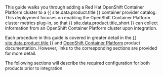 This guide walks you through adding a Red Hat OpenShift Container Platform cluster to a {{ site.data.product.title }} container provider catalog. This deployment focuses on enabling the OpenShift Container Platform cluster metrics plug-in, so that {{ site.data.product.title_short }} can collect information from an OpenShift Container Platform cluster upon integration.

Each procedure in this guide is covered in greater detail in the [{{ site.data.product.title }}](https://www.ibm.com/support/knowledgecenter/SSFC4F_2.0.0/mcm/infrastructure/infra_mgmt_intro.html)
and [OpenShift Container Platform](https://access.redhat.com/documentation/en/openshift-container-platform/)
product documentation. However, links to the corresponding sections are provided for more detail.

The following sections will describe the required configuration for both products prior to integration.
